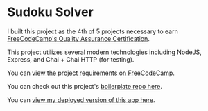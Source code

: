 # Sudoku Solver

I built this project as the 4th of 5 projects necessary to earn [FreeCodeCamp's Quality Assurance Certification](https://www.freecodecamp.org/learn/quality-assurance/).

This project utilizes several modern technologies including NodeJS, Express, and Chai + Chai HTTP (for testing).

You can [view the project requirements on FreeCodeCamp](https://www.freecodecamp.org/learn/quality-assurance/quality-assurance-projects/sudoku-solver).

You can check out this project's [boilerplate repo here](https://github.com/freecodecamp/boilerplate-project-sudoku-solver).

You can [view my deployed version of this app here](https://fcc-sudoku-solver.camchardukian.repl.co/).
